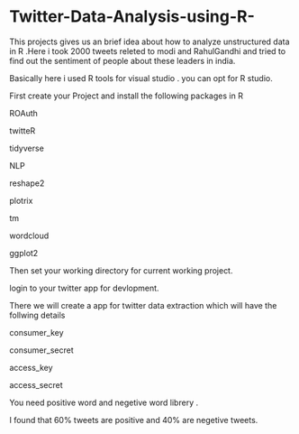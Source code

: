 # Twitter-Data-Analysis-using-R-
This projects gives us an brief idea about how to analyze unstructured data in R .Here i took 2000 tweets releted to modi and RahulGandhi and tried to find out the sentiment of people about these leaders in india.

Basically here i used R tools for visual studio . you can opt for R studio.

First create your Project and install the following packages in R 

ROAuth

twitteR

tidyverse

NLP

reshape2

plotrix

tm

wordcloud

ggplot2

Then set your working directory for current working project.

login to your twitter app for devlopment.

There we will create a app for twitter data extraction which will have the follwing details

consumer_key

consumer_secret

access_key

access_secret

You need positive word and negetive word librery .


I found that 60% tweets are positive and 40% are negetive tweets.
 
